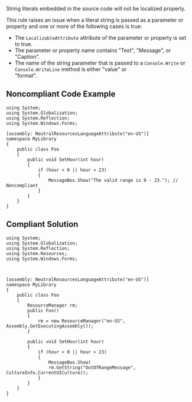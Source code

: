 
String literals embedded in the source code will not be localized properly.

This rule raises an issue when a literal string is passed as a parameter or property and one or more of the following cases is true:

- The `LocalizableAttribute` attribute of the parameter or property is set to true.
- The parameter or property name contains "Text", "Message", or "Caption".
- The name of the string parameter that is passed to a `Console.Write` or `Console.WriteLine` method is either "value" or<br>  "format".


## Noncompliant Code Example


    using System;
    using System.Globalization;
    using System.Reflection;
    using System.Windows.Forms;
    
    [assembly: NeutralResourcesLanguageAttribute("en-US")]
    namespace MyLibrary
    {
        public class Foo
        {
            public void SetHour(int hour)
            {
                if (hour < 0 || hour > 23)
                {
                    MessageBox.Show("The valid range is 0 - 23."); // Noncompliant
                }
            }
        }
    }


## Compliant Solution


    using System;
    using System.Globalization;
    using System.Reflection;
    using System.Resources;
    using System.Windows.Forms;
    
    
    
    [assembly: NeutralResourcesLanguageAttribute("en-US")]
    namespace MyLibrary
    {
        public class Foo
        {
            ResourceManager rm;
            public Foo()
            {
                rm = new ResourceManager("en-US", Assembly.GetExecutingAssembly());
            }
    
            public void SetHour(int hour)
            {
                if (hour < 0 || hour > 23)
                {
                    MessageBox.Show(
                    rm.GetString("OutOfRangeMessage", CultureInfo.CurrentUICulture));
                }
            }
        }
    }

